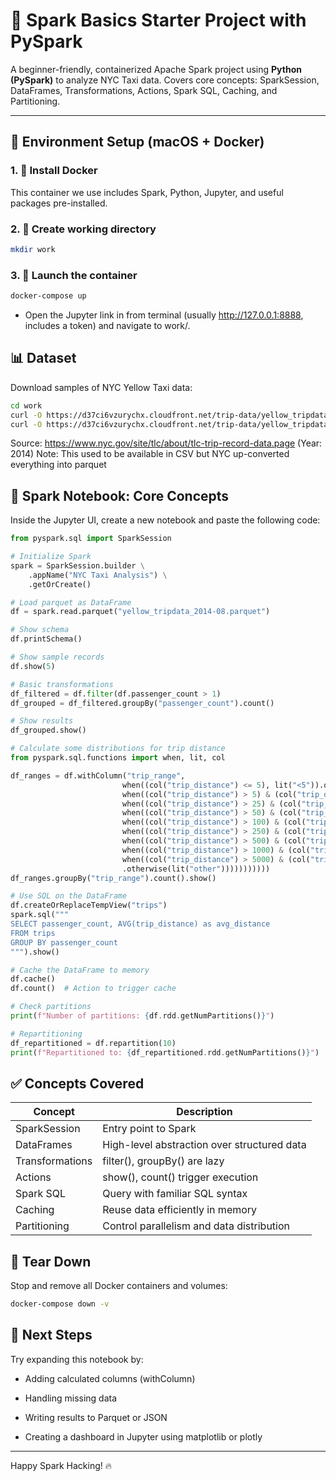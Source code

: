 # 🚀 Spark Basics Starter Project with PySpark

A beginner-friendly, containerized Apache Spark project using **Python (PySpark)** to analyze NYC Taxi data. Covers core concepts: SparkSession, DataFrames, Transformations, Actions, Spark SQL, Caching, and Partitioning.

---

## 🧱 Environment Setup (macOS + Docker)

### 1. 🐳 Install Docker

This container we use includes Spark, Python, Jupyter, and useful packages pre-installed.

### 2. 📂 Create working directory

```bash
mkdir work
```

### 3. 🚀 Launch the container

```bash
docker-compose up
```

- Open the Jupyter link in from terminal (usually http://127.0.0.1:8888, includes a token) and navigate to work/.

## 📊 Dataset

Download samples of NYC Yellow Taxi data:

```bash
cd work
curl -O https://d37ci6vzurychx.cloudfront.net/trip-data/yellow_tripdata_2014-08.parquet
curl -O https://d37ci6vzurychx.cloudfront.net/trip-data/yellow_tripdata_2014-09.parquet
```

Source: https://www.nyc.gov/site/tlc/about/tlc-trip-record-data.page (Year: 2014)
Note: This used to be available in CSV but NYC up-converted everything into parquet

## 📘 Spark Notebook: Core Concepts

Inside the Jupyter UI, create a new notebook and paste the following code:

```python
from pyspark.sql import SparkSession

# Initialize Spark
spark = SparkSession.builder \
    .appName("NYC Taxi Analysis") \
    .getOrCreate()

# Load parquet as DataFrame
df = spark.read.parquet("yellow_tripdata_2014-08.parquet")

# Show schema
df.printSchema()

# Show sample records
df.show(5)

# Basic transformations
df_filtered = df.filter(df.passenger_count > 1)
df_grouped = df_filtered.groupBy("passenger_count").count()

# Show results
df_grouped.show()

# Calculate some distributions for trip distance
from pyspark.sql.functions import when, lit, col

df_ranges = df.withColumn("trip_range",
                         when((col("trip_distance") <= 5), lit("<5")).otherwise(
                         when((col("trip_distance") > 5) & (col("trip_distance") <= 25), lit("5-25")).otherwise(
                         when((col("trip_distance") > 25) & (col("trip_distance") <= 50), lit("26-50")).otherwise(
                         when((col("trip_distance") > 50) & (col("trip_distance") <= 100), lit("51-100")).otherwise(
                         when((col("trip_distance") > 100) & (col("trip_distance") <= 250), lit("101-250")).otherwise(
                         when((col("trip_distance") > 250) & (col("trip_distance") <= 500), lit("251-500")).otherwise(
                         when((col("trip_distance") > 500) & (col("trip_distance") <= 1000), lit("501-1000")).otherwise(
                         when((col("trip_distance") > 1000) & (col("trip_distance") <= 5000), lit("1001-5000")).otherwise(
                         when((col("trip_distance") > 5000) & (col("trip_distance") <= 10000), lit("5001-10000"))
                         .otherwise(lit("other")))))))))))
df_ranges.groupBy("trip_range").count().show()

# Use SQL on the DataFrame
df.createOrReplaceTempView("trips")
spark.sql("""
SELECT passenger_count, AVG(trip_distance) as avg_distance
FROM trips
GROUP BY passenger_count
""").show()

# Cache the DataFrame to memory
df.cache()
df.count()  # Action to trigger cache

# Check partitions
print(f"Number of partitions: {df.rdd.getNumPartitions()}")

# Repartitioning
df_repartitioned = df.repartition(10)
print(f"Repartitioned to: {df_repartitioned.rdd.getNumPartitions()}")
```

## ✅ Concepts Covered

| Concept         | Description                                 |
| --------------- | ------------------------------------------- |
| SparkSession    | Entry point to Spark                        |
| DataFrames      | High-level abstraction over structured data |
| Transformations | filter(), groupBy() are lazy                |
| Actions         | show(), count() trigger execution           |
| Spark SQL       | Query with familiar SQL syntax              |
| Caching         | Reuse data efficiently in memory            |
| Partitioning    | Control parallelism and data distribution   |

## 🧹 Tear Down

Stop and remove all Docker containers and volumes:

```bash
docker-compose down -v
```

## 🧭 Next Steps

Try expanding this notebook by:

- Adding calculated columns (withColumn)

- Handling missing data

- Writing results to Parquet or JSON

- Creating a dashboard in Jupyter using matplotlib or plotly

---

Happy Spark Hacking! 🔥
